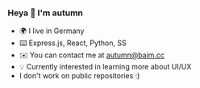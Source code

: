 ### Heya 👋 I'm autumn


* 🌍 I live in Germany
* ⌨️ Express.js, React, Python, SS
* ✉️ You can contact me at autumn@baim.cc
* 💡 Currently interested in learning more about UI/UX
* I don't work on public repositories :)
<!--
**catgirlautumn/catgirlautumn** is a ✨ _special_ ✨ repository because its `README.md` (this file) appears on your GitHub profile.

Here are some ideas to get you started:

- 🔭 I’m currently working on ...
- 🌱 I’m currently learning ...
- 👯 I’m looking to collaborate on ...
- 🤔 I’m looking for help with ...
- 💬 Ask me about ...
- 📫 How to reach me: ...
- 😄 Pronouns: ...
- ⚡ Fun fact: ...
-->
